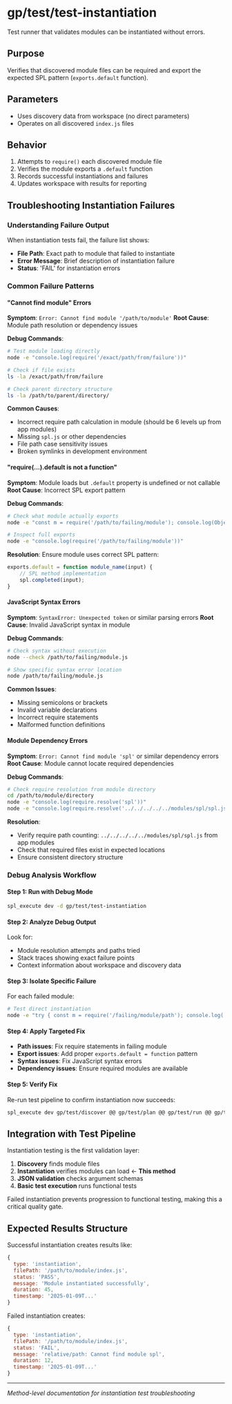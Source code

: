 # gp/test/test-instantiation

Test runner that validates modules can be instantiated without errors.

## Purpose
Verifies that discovered module files can be required and export the expected SPL pattern (`exports.default` function).

## Parameters
- Uses discovery data from workspace (no direct parameters)
- Operates on all discovered `index.js` files

## Behavior
1. Attempts to `require()` each discovered module file
2. Verifies the module exports a `.default` function
3. Records successful instantiations and failures
4. Updates workspace with results for reporting

## Troubleshooting Instantiation Failures

### Understanding Failure Output
When instantiation tests fail, the failure list shows:
- **File Path**: Exact path to module that failed to instantiate
- **Error Message**: Brief description of instantiation failure
- **Status**: 'FAIL' for instantiation errors

### Common Failure Patterns

#### "Cannot find module" Errors
**Symptom**: `Error: Cannot find module '/path/to/module'`
**Root Cause**: Module path resolution or dependency issues

**Debug Commands**:
```bash
# Test module loading directly
node -e "console.log(require('/exact/path/from/failure'))"

# Check if file exists
ls -la /exact/path/from/failure

# Check parent directory structure
ls -la /path/to/parent/directory/
```

**Common Causes**:
- Incorrect require path calculation in module (should be 6 levels up from app modules)
- Missing `spl.js` or other dependencies
- File path case sensitivity issues
- Broken symlinks in development environment

#### "require(...).default is not a function"
**Symptom**: Module loads but `.default` property is undefined or not callable
**Root Cause**: Incorrect SPL export pattern

**Debug Commands**:
```bash
# Check what module actually exports
node -e "const m = require('/path/to/failing/module'); console.log(Object.keys(m)); console.log(typeof m.default);"

# Inspect full exports
node -e "console.log(require('/path/to/failing/module'))"
```

**Resolution**: Ensure module uses correct SPL pattern:
```javascript
exports.default = function module_name(input) {
    // SPL method implementation
    spl.completed(input);
}
```

#### JavaScript Syntax Errors
**Symptom**: `SyntaxError: Unexpected token` or similar parsing errors
**Root Cause**: Invalid JavaScript syntax in module

**Debug Commands**:
```bash
# Check syntax without execution
node --check /path/to/failing/module.js

# Show specific syntax error location
node /path/to/failing/module.js
```

**Common Issues**:
- Missing semicolons or brackets
- Invalid variable declarations
- Incorrect require statements
- Malformed function definitions

#### Module Dependency Errors  
**Symptom**: `Error: Cannot find module 'spl'` or similar dependency errors
**Root Cause**: Module cannot locate required dependencies

**Debug Commands**:
```bash
# Check require resolution from module directory
cd /path/to/module/directory
node -e "console.log(require.resolve('spl'))"
node -e "console.log(require.resolve('../../../../../modules/spl/spl.js'))"
```

**Resolution**:
- Verify require path counting: `../../../../../modules/spl/spl.js` from app modules
- Check that required files exist in expected locations
- Ensure consistent directory structure

### Debug Analysis Workflow

#### Step 1: Run with Debug Mode
```bash
spl_execute dev -d gp/test/test-instantiation
```

#### Step 2: Analyze Debug Output
Look for:
- Module resolution attempts and paths tried
- Stack traces showing exact failure points
- Context information about workspace and discovery data

#### Step 3: Isolate Specific Failure
For each failed module:
```bash
# Test direct instantiation
node -e "try { const m = require('/failing/module/path'); console.log('SUCCESS:', typeof m.default); } catch(e) { console.log('ERROR:', e.message); }"
```

#### Step 4: Apply Targeted Fix
- **Path issues**: Fix require statements in failing module
- **Export issues**: Add proper `exports.default = function` pattern  
- **Syntax issues**: Fix JavaScript syntax errors
- **Dependency issues**: Ensure required modules are available

#### Step 5: Verify Fix
Re-run test pipeline to confirm instantiation now succeeds:
```bash
spl_execute dev gp/test/discover @@ gp/test/plan @@ gp/test/run @@ gp/test/report
```

## Integration with Test Pipeline

Instantiation testing is the first validation layer:
1. **Discovery** finds module files
2. **Instantiation** verifies modules can load ← **This method**
3. **JSON validation** checks argument schemas
4. **Basic test execution** runs functional tests

Failed instantiation prevents progression to functional testing, making this a critical quality gate.

## Expected Results Structure

Successful instantiation creates results like:
```javascript
{
  type: 'instantiation',
  filePath: '/path/to/module/index.js',
  status: 'PASS',
  message: 'Module instantiated successfully',
  duration: 45,
  timestamp: '2025-01-09T...'
}
```

Failed instantiation creates:
```javascript
{
  type: 'instantiation', 
  filePath: '/path/to/module/index.js',
  status: 'FAIL',
  message: 'relative/path: Cannot find module spl',
  duration: 12,
  timestamp: '2025-01-09T...'
}
```

---

*Method-level documentation for instantiation test troubleshooting*